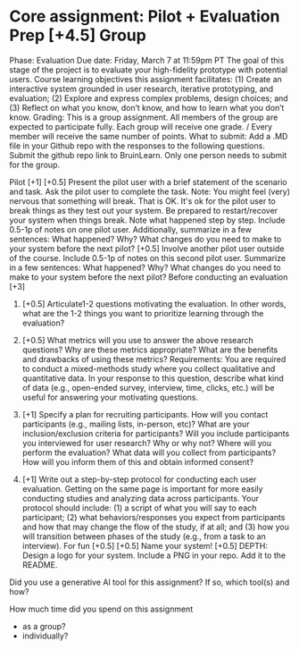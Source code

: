 # Core assignment: Pilot + Evaluation Prep [+4.5] Group
Phase: Evaluation
Due date: Friday, March 7  at 11:59pm PT
The goal of this stage of the project is to evaluate your high-fidelity prototype with potential users. 
Course learning objectives this assignment facilitates: (1) Create an interactive system grounded in user research, iterative prototyping, and evaluation; (2) Explore and express complex problems, design choices; and (3) Reflect on what you know, don’t know, and how to learn what you don’t know. 
Grading: This is a group assignment. All members of the group are expected to participate fully. Each group will receive one grade. / Every member will receive the same number of points.
What to submit: Add a .MD file in your Github repo with the responses to the following questions. Submit the github repo link to BruinLearn. Only one person needs to submit for the group.

Pilot [+1]
[+0.5] Present the pilot user with a brief statement of the scenario and task. Ask the pilot user to complete the task. Note: You might feel (very) nervous that something will break. That is OK. It's ok for the pilot user to break things as they test out your system. Be prepared to restart/recover your system when things break. Note what happened step by step. Include 0.5-1p of notes on one pilot user. Additionally, summarize in a few sentences: What happened? Why? What changes do you need to make to your system before the next pilot?
[+0.5] Involve another pilot user outside of the course. Include 0.5-1p of notes on this second pilot user. Summarize in a few sentences: What happened? Why? What changes do you need to make to your system before the next pilot?
Before conducting an evaluation [+3]
1. [+0.5] Articulate1-2 questions motivating the evaluation. In other words, what are the 1-2 things you want to prioritize learning through the evaluation?

2. [+0.5] What metrics will you use to answer the above research questions? Why are these metrics appropriate? What are the benefits and drawbacks of using these metrics?
Requirements: You are required to conduct a mixed-methods study where you collect qualitative and quantitative data. In your response to this question, describe what kind of data (e.g., open-ended survey, interview, time, clicks, etc.) will be useful for answering your motivating questions. 

3. [+1] Specify a plan for recruiting participants.
How will you contact participants (e.g., mailing lists, in-person, etc)?
What are your inclusion/exclusion criteria for participants? 
Will you include participants you interviewed for user research? Why or why not?
Where will you perform the evaluation?
What data will you collect from participants? How will you inform them of this and obtain informed consent?

4. [+1] Write out a step-by-step protocol for conducting each user evaluation. Getting on the same page is important for more easily conducting studies and analyzing data across participants. Your protocol should include: (1) a script of what you will say to each participant; (2) what behaviors/responses you expect from participants and how that may change the flow of the study, if at all; and (3) how you will transition between phases of the study (e.g., from a task to an interview). 
For fun [+0.5]
[+0.5] Name your system!
[+0.5] DEPTH: Design a logo for your system. Include a PNG in your repo. Add it to the README. 

Did you use a generative AI tool for this assignment? If so, which tool(s) and how?

How much time did you spend on this assignment
- as a group?
- individually?
